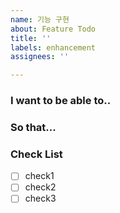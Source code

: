 ```yaml
---
name: 기능 구현
about: Feature Todo
title: ''
labels: enhancement
assignees: ''

---
```


### I want to be able to..

### So that...

### Check List

- [ ] check1
- [ ] check2
- [ ] check3
